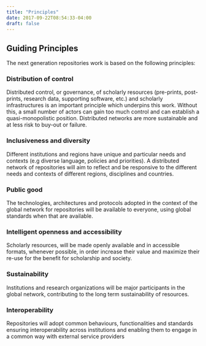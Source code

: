 ```yaml
---
title: "Principles"
date: 2017-09-22T08:54:33-04:00
draft: false
--- 
```

## Guiding Principles

The next generation repositories work is based on the following principles: 

### Distribution of control 
Distributed control, or governance, of scholarly resources (pre-prints, post-prints, research data, supporting software, etc.) and scholarly infrastructures is an important principle which underpins this work. Without this, a small number of actors can gain too much control and can establish a quasi-monopolistic position. Distributed networks are more sustainable and at less risk to buy-out or failure.

### Inclusiveness and diversity
Different institutions and regions have unique and particular needs and contexts (e.g diverse language, policies and priorities). A distributed network of repositories will aim to reflect and be responsive to the different needs and contexts of different regions, disciplines and countries.

### Public good
The technologies, architectures and protocols adopted in the context of the global network for repositories will be available to everyone, using global standards when that are available.

### Intelligent openness and accessibility
Scholarly resources, will be made openly available and in accessible formats, whenever possible, in order increase their value and maximize their re-use for the benefit for scholarship and society.

### Sustainability
Institutions and research organizations will be major participants in the global network, contributing to the long term sustainability of resources.

### Interoperability
Repositories will adopt common behaviours, functionalities and standards ensuring interoperability across institutions and enabling them to engage in a common way with external service providers

